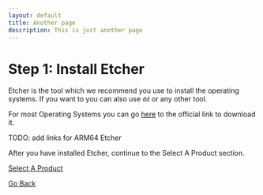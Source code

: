```yaml
---
layout: default
title: Another page
description: This is just another page
---
```


# Step 1: Install Etcher
Etcher is the tool which we recommend you use to install the operating systems.
If you want to you can also use `dd` or any other tool.

For most Operating Systems you can go [here](https://www.balena.io/etcher/) to the official link to download it.

TODO: add links for ARM64 Etcher

After you have installed Etcher, continue to the Select A Product section.

[Select A Product](select-a-product.html)


[Go Back](./)
